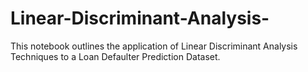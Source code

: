 # Linear-Discriminant-Analysis-
This notebook outlines the application of Linear Discriminant Analysis Techniques to a Loan Defaulter Prediction Dataset.
